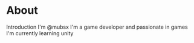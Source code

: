 # About
Introduction
I'm @mubsx
I'm a game developer and passionate in games
I'm currently learning unity
